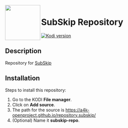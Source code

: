 <img align="left" width="115px" height="115px" src="icon.png">

# SubSkip Repository
[![Kodi version](https://img.shields.io/badge/kodi%20versions-19-blue)](https://kodi.tv/)

## Description

Repository for [SubSkip](https://github.com/drinfernoo/service.subskip)

## Installation

Steps to install this repository:
1. Go to the KODI **File manager**.
2. Click on **Add source**.
3. The path for the source is https://a4k-openproject.github.io/repository.subskip/
4. (Optional) Name it **subskip-repo**.

